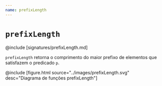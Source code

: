 ```yaml
---
name: prefixLength
---
```


# `prefixLength`

@include [signatures/prefixLength.md]

`prefixLength` retorna o comprimento do maior prefixo de elementos que satisfazem o predicado `p`.

@include [figure.html source="../images/prefixLength.svg" desc="Diagrama de funções prefixLength"]
